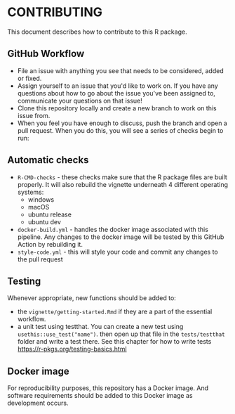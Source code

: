 # CONTRIBUTING

This document describes how to contribute to this R package.

## GitHub Workflow

- File an issue with anything you see that needs to be considered, added or fixed.
- Assign yourself to an issue that you'd like to work on. If you have any questions about how to go about the issue you've been assigned to, communicate your questions on that issue!
- Clone this repository locally and create a new branch to work on this issue from.
- When you feel you have enough to discuss, push the branch and open a pull request. When you do this, you will see a series of checks begin to run:

## Automatic checks

- `R-CMD-checks` - these checks make sure that the R package files are built properly. It will also rebuild the vignette underneath 4 different operating systems:
  - windows
  - macOS
  - ubuntu release
  - ubuntu dev
- `docker-build.yml` - handles the docker image associated with this pipeline. Any changes to the docker image will be tested by this GitHub Action by rebuilding it.
- `style-code.yml` - this will style your code and commit any changes to the pull request


## Testing

Whenever appropriate, new functions should be added to:
  - the `vignette/getting-started.Rmd` if they are a part of the essential workflow.
  - a unit test using testthat. You can create a new test using `usethis::use_test("name")`. then open up that file in the `tests/testthat` folder and write a test there. See this chapter for how to write tests https://r-pkgs.org/testing-basics.html


## Docker image

For reproducibility purposes, this repository has a Docker image. And software requirements should be added to this Docker image as development occurs.
